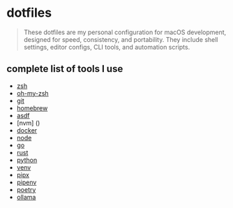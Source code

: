 # dotfiles

> These dotfiles are my personal configuration for macOS development, designed for speed, consistency, and portability. They include shell settings, editor configs, CLI tools, and automation scripts.

## complete list of tools I use

- [zsh](https://www.zsh.org/)
- [oh-my-zsh](https://ohmyz.sh/)
- [git](https://git-scm.com/)
- [homebrew](https://brew.sh/)
- [asdf](https://asdf-vm.com/)
- [nvm] ()
- [docker](https://www.docker.com/)
- [node](https://nodejs.org/)
- [go](https://golang.org/)
- [rust](https://www.rust-lang.org/)
- [python](https://www.python.org/)
- [venv](https://docs.python.org/3/library/venv.html)
- [pipx](https://pypa.github.io/pipx/)
- [pipenv](https://pipenv.pypa.io/en/latest/)
- [poetry](https://python-poetry.org/)
- [ollama](https://ollama.com/)
